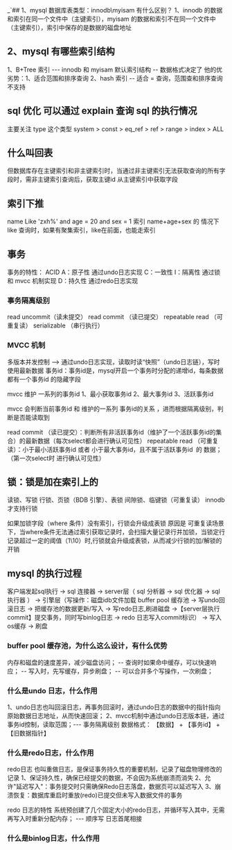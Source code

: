_`## 1、mysql 数据库表类型：innodb\myisam
有什么区别？
1、innodb 的数据和索引在同一个文件中（主键索引），myisam 的数据和索引不在同一个文件中（主键索引），索引中保存的是数据的磁盘地址

## 2、mysql 有哪些索引结构
1、B+Tree 索引 --- innodb 和 myisam 默认索引结构
    -- 数据格式决定了 他的优劣势：1、适合范围和排序查询
2、hash 索引 
    -- 适合 = 查询，范围查和排序查询不支持

## sql 优化 可以通过 explain 查询 sql 的执行情况
主要关注 type 这个类型
system > const > eq_ref > ref > range > index > ALL

## 什么叫回表
但数据库存在主键索引和非主键索引时，当通过非主键索引无法获取查询的所有字段时，需非主键索引查询后，获取主键id 从主键索引中获取字段

## 索引下推
name Like 'zxh%' and age = 20 and sex = 1
索引 name+age+sex 的 情况下
like 查询时，如果有聚集索引，like在前面，也能走索引

## 事务
事务的特性：
ACID
A：原子性 通过undo日志实现
C：一致性
I：隔离性 通过锁和 mvcc 机制实现
D：持久性 通过redo日志实现

### 事务隔离级别
read uncommit（读未提交）
read commit （读已提交）
repeatable read （可重复读）
serializable （串行执行）

### MVCC 机制
多版本并发控制  --> 通过undo日志实现，读取时读“快照”（undo日志链），写时使用最新数据
事务id：事务id是，mysql开启一个事务时分配的递增id，每条数据都有一个事务id 的隐藏字段

mvcc 维护 一系列的事务id
1、最小获取事务id
2、最大事务id
3、活跃事务id

mvcc 会判断当前事务id 和 维护的一系列 事务id的关系 ，进而根据隔离级别，判断是否能读取到

read commit （读已提交）：判断所有非活跃事务id（维护了一个活跃事务id的集合）的最新数据（每次select都会进行确认可见性）
repeatable read （可重复读）：小于最小活跃事务id 或者 小于最大事务id，且不属于活跃事务id` `的 数据；（第一次select时 进行确认可见性）

## 锁：锁是加在索引上的
读锁、写锁
行锁、页锁（BDB 引擎）、表锁
间隙锁、临键锁（可重复读）
innodb才支持行锁

如果加锁字段（where 条件）没有索引，行锁会升级成表锁
原因是 可重复读场景下，当where条件无法通过索引获取记录时，会扫描大量记录行并加锁，当锁定行记录超过一定的阈值（1\10）时,行锁就会升级成表锁，从而减少行锁的加/解锁的开销

## mysql 的执行过程 
客户端发起sql执行 
-> sql 连接器 
-> server层（ sql 分析器 -> sql 优化器 -> sql 执行器 ） 
-> 引擎层（写操作：磁盘idb文件加载 buffer pool 缓存池 -> 写undo回滚日志 -> 把缓存池的数据更新/写入 -> 写redo日志,刷进磁盘 ->【server层执行commit】提交事务，同时写binlog日志 -> redo 日志写入commit标识）
-> 写入os缓存 
-> 刷盘

### buffer pool 缓存池，为什么这么设计，有什么优势
内存和磁盘的速度差异，减少磁盘访问；
    -- 查询时如果命中缓存，可以快速响应；
    -- 写入时，先写缓存，异步刷盘；
    -- 可以合并多个写操作，一次刷盘；

### 什么是undo 日志，什么作用
1、undo日志也叫回滚日志，再事务回滚时，通过undo日志的数据中的指针指向原始数据日志地址，从而快速回滚；
2、mvcc机制中通过undo日志版本链，通过事务id控制，读取范围；--- 事务隔离级别
数据格式：
【数据】 + 【事务id】 + 【旧数据指针】

### 什么是redo日志，什么作用
redo日志 也叫重做日志，是保证事务持久性的重要机制，记录了磁盘物理修改的记录
1、保证持久性，确保已经提交的数据，不会因为系统崩溃而消失
2、允许"延迟写入"：事务提交时只需确保Redo日志落盘，数据页可以延迟写入
3、崩溃恢复：数据库重启时重放(redo)已提交但未写入数据文件的事务

redo 日志的特性
系统预创建了几个固定大小的redo日志，并循环写入其中，无需再写入时重新分配内存； --- 顺序写
日志首尾相接

### 什么是binlog日志，什么作用 